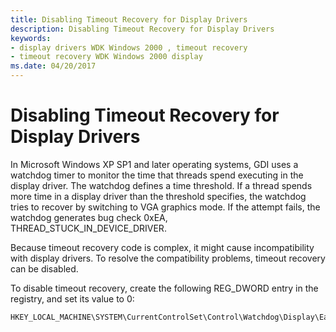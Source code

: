 ```yaml
---
title: Disabling Timeout Recovery for Display Drivers
description: Disabling Timeout Recovery for Display Drivers
keywords:
- display drivers WDK Windows 2000 , timeout recovery
- timeout recovery WDK Windows 2000 display
ms.date: 04/20/2017
---
```


# Disabling Timeout Recovery for Display Drivers


In Microsoft Windows XP SP1 and later operating systems, GDI uses a watchdog timer to monitor the time that threads spend executing in the display driver. The watchdog defines a time threshold. If a thread spends more time in a display driver than the threshold specifies, the watchdog tries to recover by switching to VGA graphics mode. If the attempt fails, the watchdog generates bug check 0xEA, THREAD\_STUCK\_IN\_DEVICE\_DRIVER.

Because timeout recovery code is complex, it might cause incompatibility with display drivers. To resolve the compatibility problems, timeout recovery can be disabled.

To disable timeout recovery, create the following REG\_DWORD entry in the registry, and set its value to 0:

```registry
HKEY_LOCAL_MACHINE\SYSTEM\CurrentControlSet\Control\Watchdog\Display\EaRecovery
```

 

 





